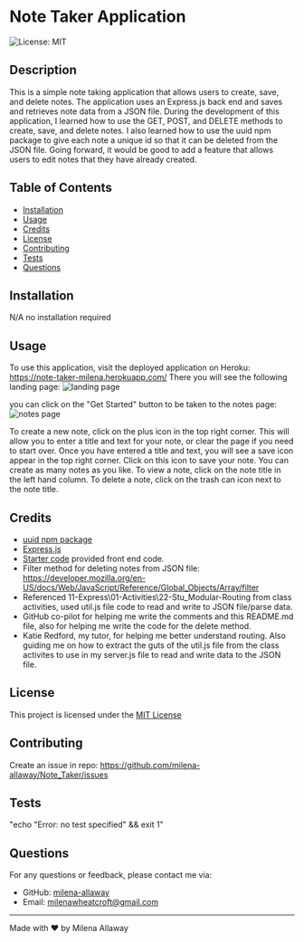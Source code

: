 # Note Taker Application
![License: MIT](https://img.shields.io/badge/License-MIT-yellow.svg)

## Description
This is a simple note taking application that allows users to create, save, and delete notes. The application uses an Express.js back end and saves and retrieves note data from a JSON file. During the development of this application, I learned how to use the GET, POST, and DELETE methods to create, save, and delete notes. I also learned how to use the uuid npm package to give each note a unique id so that it can be deleted from the JSON file. Going forward, it would be good to add a feature that allows users to edit notes that they have already created. 

## Table of Contents
- [Installation](#Installation)
- [Usage](#Usage)
- [Credits](#Credits)
- [License](#License)
- [Contributing](#Contributing)
- [Tests](#Tests)
- [Questions](#Questions)


## Installation
N/A no installation required

## Usage
To use this application, visit the deployed application on Heroku: https://note-taker-milena.herokuapp.com/
There you will see the following landing page:
![landing page](./public/assets/images/landing-page.png)

you can click on the "Get Started" button to be taken to the notes page:
![notes page](./public/assets/images/notes-page.png)

To create a new note, click on the plus icon in the top right corner. This will allow you to enter a title and text for your note, or clear the page if you need to start over. Once you have entered a title and text, you will see a save icon appear in the top right corner. Click on this icon to save your note. You can create as many notes as you like. To view a note, click on the note title in the left hand column. To delete a note, click on the trash can icon next to the note title.

## Credits
- [uuid npm package](https://www.npmjs.com/package/uuid)
- [Express.js](https://expressjs.com/)
- [Starter code](https://github.com/coding-boot-camp/miniature-eureka) provided front end code.
- Filter method for deleting notes from JSON file: https://developer.mozilla.org/en-US/docs/Web/JavaScript/Reference/Global_Objects/Array/filter
- Referenced 11-Express\01-Activities\22-Stu_Modular-Routing from class activities, used util.js file code to read and write to JSON file/parse data.
- GitHub co-pilot for helping me write the comments and this README.md file, also for helping me write the code for the delete method.
- Katie Redford, my tutor, for helping me better understand routing. Also guiding me on how to extract the guts of the util.js file from the class activites to use in my server.js file to read and write data to the JSON file.

## License
  This project is licensed under the [MIT License](https://opensource.org/licenses/MIT)

## Contributing
Create an issue in repo: https://github.com/milena-allaway/Note_Taker/issues

## Tests
"echo \"Error: no test specified\" && exit 1"

## Questions
For any questions or feedback, please contact me via:
- GitHub: [milena-allaway](https://github.com/milena-allaway)
- Email: [milenawheatcroft@gmail.com](mailto:milenawheatcroft@gmail.com)

***

Made with ❤️ by Milena Allaway
